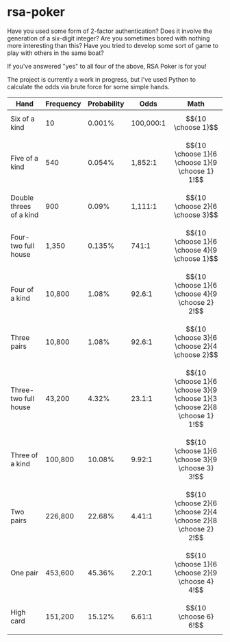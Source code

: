 # rsa-poker
Have you used some form of 2-factor authentication?  Does it involve the generation of a six-digit integer? Are you sometimes bored with nothing more interesting than this?  Have you tried to develop some sort of game to play with others in the same boat?

If you've answered "yes" to all four of the above, RSA Poker is for you!  

The project is currently a work in progress, but I've used Python to calculate the odds via brute force for some simple hands.  

| Hand | Frequency | Probability | Odds | Math
|---|---|---|---|---|
| Six of a kind | 10 | 0.001% | 100,000:1 | $${10 \choose 1}$$ |
| Five of a kind | 540 | 0.054% | 1,852:1 | $${10 \choose 1}{6 \choose 1}{9 \choose 1} 1!$$ |
| Double threes of a kind | 900 | 0.09% | 1,111:1 | $${10 \choose 2}{6 \choose 3}$$ |
| Four-two full house | 1,350 | 0.135% | 741:1 | $${10 \choose 1}{6 \choose 4}{9 \choose 1}$$ |
| Four of a kind | 10,800 | 1.08% | 92.6:1 | $${10 \choose 1}{6 \choose 4}{9 \choose 2} 2!$$ |
| Three pairs | 10,800 | 1.08% | 92.6:1 | $${10 \choose 3}{6 \choose 2}{4 \choose 2}$$ |
| Three-two full house | 43,200 | 4.32% | 23.1:1 | $${10 \choose 1}{6 \choose 3}{9 \choose 1}{3 \choose 2}{8 \choose 1} 1!$$ |
| Three of a kind | 100,800 | 10.08% | 9.92:1 | $${10 \choose 1}{6 \choose 3}{9 \choose 3} 3!$$ |
| Two pairs | 226,800 | 22.68% | 4.41:1 | $${10 \choose 2}{6 \choose 2}{4 \choose 2}{8 \choose 2} 2!$$ |
| One pair | 453,600 | 45.36% | 2.20:1 | $${10 \choose 1}{6 \choose 2}{9 \choose 4} 4!$$ |
| High card | 151,200 | 15.12% | 6.61:1 | $${10 \choose 6} 6!$$ |
<!--stackedit_data:
eyJoaXN0b3J5IjpbLTg4NzY5MDUwLC0xNTc3MzA1ODQ1LC0yNT
M5MjEwNDUsLTE2MzE3NTIyODUsLTE4NzEyMDA0NDYsMTIwNjgy
ODI2NV19
-->